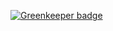 
[![Greenkeeper badge](https://badges.greenkeeper.io/sepiropht/ping-pong.svg)](https://greenkeeper.io/)
